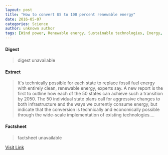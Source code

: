 ```yaml
---
layout: post
title: "How to convert US to 100 percent renewable energy"
date: 2016-05-07
categories: Science
author: unknown author
tags: [Wind power, Renewable energy, Sustainable technologies, Energy, Nature, Physical universe, Artificial objects, Sustainable development, Sustainable energy, Alternative energy, Natural resources, Energy production, Technology, Renewable resources, Natural environment, Energy sources]
---
```



#### Digest
>digest unavailable

#### Extract
>It's technically possible for each state to replace fossil fuel energy with entirely clean, renewable energy, experts say. A new report is the first to outline how each of the 50 states can achieve such a transition by 2050. The 50 individual state plans call for aggressive changes to both infrastructure and the ways we currently consume energy, but indicate that the conversion is technically and economically possible through the wide-scale implementation of existing technologies....

#### Factsheet
>factsheet unavailable

[Visit Link](http://www.sciencedaily.com/releases/2015/06/150609093025.htm)


